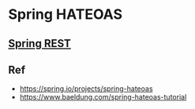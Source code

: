 # Spring HATEOAS

## [Spring REST](https://github.com/shamy1st/spring-rest)

## Ref
* https://spring.io/projects/spring-hateoas
* https://www.baeldung.com/spring-hateoas-tutorial
